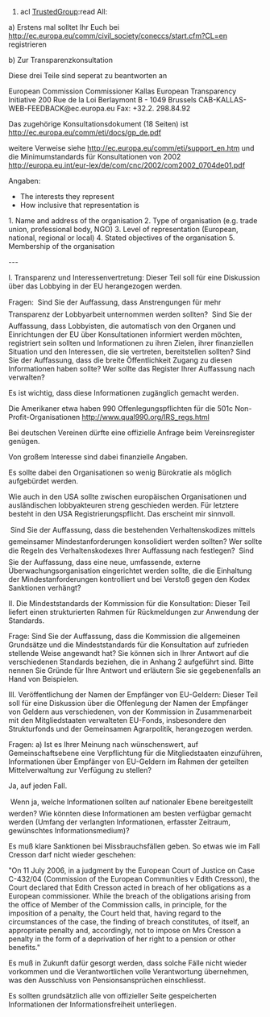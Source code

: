 1.  acl [TrustedGroup](TrustedGroup "wikilink"):read All:

a\) Erstens mal solltet Ihr Euch bei
<http://ec.europa.eu/comm/civil_society/coneccs/start.cfm?CL=en>
registrieren

b\) Zur Transparenzkonsultation

Diese drei Teile sind seperat zu beantworten an

European Commission Commissioner Kallas European Transparency Initiative
200 Rue de la Loi Berlaymont B - 1049 Brussels
CAB-KALLAS-WEB-FEEDBACK\@ec.europa.eu Fax: +32.2. 298.84.92

Das zugehörige Konsultationsdokument (18 Seiten) ist
<http://ec.europa.eu/comm/eti/docs/gp_de.pdf>

weitere Verweise siehe <http://ec.europa.eu/comm/eti/support_en.htm> und
die Minimumstandards für Konsultationen von 2002
<http://europa.eu.int/eur-lex/de/com/cnc/2002/com2002_0704de01.pdf>

Angaben:

-   The interests they represent
-   How inclusive that representation is

1\. Name and address of the organisation 2. Type of organisation (e.g.
trade union, professional body, NGO) 3. Level of representation
(European, national, regional or local) 4. Stated objectives of the
organisation 5. Membership of the organisation

\-\--

I. Transparenz und Interessenvertretung: Dieser Teil soll für eine
Diskussion über das Lobbying in der EU herangezogen werden.

Fragen:  Sind Sie der Auffassung, dass Anstrengungen für mehr
Transparenz der Lobbyarbeit unternommen werden sollten?  Sind Sie der
Auffassung, dass Lobbyisten, die automatisch von den Organen und
Einrichtungen der EU über Konsultationen informiert werden möchten,
registriert sein sollten und Informationen zu ihren Zielen, ihrer
finanziellen Situation und den Interessen, die sie vertreten,
bereitstellen sollten? Sind Sie der Auffassung, dass die breite
Öffentlichkeit Zugang zu diesen Informationen haben sollte? Wer sollte
das Register Ihrer Auffassung nach verwalten?

Es ist wichtig, dass diese Informationen zugänglich gemacht werden.

Die Amerikaner etwa haben 990 Offenlegungspflichten für die 501c
Non-Profit-Organisationen <http://www.qual990.org/IRS_regs.html>

Bei deutschen Vereinen dürfte eine offizielle Anfrage beim
Vereinsregister genügen.

Von großem Interesse sind dabei finanzielle Angaben.

Es sollte dabei den Organisationen so wenig Bürokratie als möglich
aufgebürdet werden.

Wie auch in den USA sollte zwischen europäischen Organisationen und
ausländischen lobbyakteuren streng geschieden werden. Für letztere
besteht in den USA Registrierungspflicht. Das erscheint mir sinnvoll.

 Sind Sie der Auffassung, dass die bestehenden Verhaltenskodizes
mittels gemeinsamer Mindestanforderungen konsolidiert werden sollten?
Wer sollte die Regeln des Verhaltenskodexes Ihrer Auffassung nach
festlegen?  Sind Sie der Auffassung, dass eine neue, umfassende,
externe Überwachungsorganisation eingerichtet werden sollte, die die
Einhaltung der Mindestanforderungen kontrolliert und bei Verstoß gegen
den Kodex Sanktionen verhängt?

II\. Die Mindeststandards der Kommission für die Konsultation: Dieser
Teil liefert einen strukturierten Rahmen für Rückmeldungen zur Anwendung
der Standards.

Frage: Sind Sie der Auffassung, dass die Kommission die allgemeinen
Grundsätze und die Mindeststandards für die Konsultation auf zufrieden
stellende Weise angewandt hat? Sie können sich in Ihrer Antwort auf die
verschiedenen Standards beziehen, die in Anhang 2 aufgeführt sind. Bitte
nennen Sie Gründe für Ihre Antwort und erläutern Sie sie gegebenenfalls
an Hand von Beispielen.

III\. Veröffentlichung der Namen der Empfänger von EU-Geldern: Dieser
Teil soll für eine Diskussion über die Offenlegung der Namen der
Empfänger von Geldern aus verschiedenen, von der Kommission in
Zusammenarbeit mit den Mitgliedstaaten verwalteten EU-Fonds,
insbesondere den Strukturfonds und der Gemeinsamen Agrarpolitik,
herangezogen werden.

Fragen: a) Ist es Ihrer Meinung nach wünschenswert, auf
Gemeinschaftsebene eine Verpflichtung für die Mitgliedstaaten
einzuführen, Informationen über Empfänger von EU-Geldern im Rahmen der
geteilten Mittelverwaltung zur Verfügung zu stellen?

Ja, auf jeden Fall.

 Wenn ja, welche Informationen sollten auf nationaler Ebene
bereitgestellt werden? Wie könnten diese Informationen am besten
verfügbar gemacht werden (Umfang der verlangten Informationen, erfasster
Zeitraum, gewünschtes Informationsmedium)?

Es muß klare Sanktionen bei Missbrauchsfällen geben. So etwas wie im
Fall Cresson darf nicht wieder geschehen:

\"On 11 July 2006, in a judgment by the European Court of Justice on
Case C-432/04 (Commission of the European Communities v Edith Cresson),
the Court declared that Edith Cresson acted in breach of her obligations
as a European commissioner. While the breach of the obligations arising
from the office of Member of the Commission calls, in principle, for the
imposition of a penalty, the Court held that, having regard to the
circumstances of the case, the finding of breach constitutes, of itself,
an appropriate penalty and, accordingly, not to impose on Mrs Cresson a
penalty in the form of a deprivation of her right to a pension or other
benefits.\"

Es muß in Zukunft dafür gesorgt werden, dass solche Fälle nicht wieder
vorkommen und die Verantwortlichen volle Verantwortung übernehmen, was
den Ausschluss von Pensionsansprüchen einschliesst.

Es sollten grundsätzlich alle von offizieller Seite gespeicherten
Informationen der Informationsfreiheit unterliegen.
